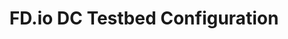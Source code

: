 ---
bookCollapseSection: true
bookFlatSection: false
title: "FD.io DC Testbed Configuration"
weight: 3
---